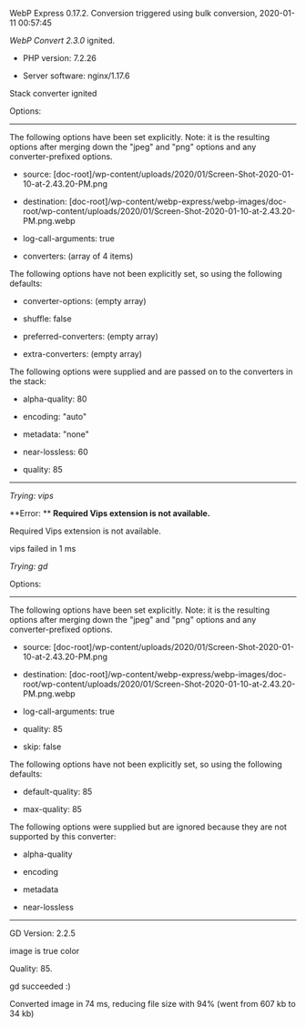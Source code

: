 WebP Express 0.17.2. Conversion triggered using bulk conversion, 2020-01-11 00:57:45

*WebP Convert 2.3.0*  ignited.
- PHP version: 7.2.26
- Server software: nginx/1.17.6

Stack converter ignited

Options:
------------
The following options have been set explicitly. Note: it is the resulting options after merging down the "jpeg" and "png" options and any converter-prefixed options.
- source: [doc-root]/wp-content/uploads/2020/01/Screen-Shot-2020-01-10-at-2.43.20-PM.png
- destination: [doc-root]/wp-content/webp-express/webp-images/doc-root/wp-content/uploads/2020/01/Screen-Shot-2020-01-10-at-2.43.20-PM.png.webp
- log-call-arguments: true
- converters: (array of 4 items)

The following options have not been explicitly set, so using the following defaults:
- converter-options: (empty array)
- shuffle: false
- preferred-converters: (empty array)
- extra-converters: (empty array)

The following options were supplied and are passed on to the converters in the stack:
- alpha-quality: 80
- encoding: "auto"
- metadata: "none"
- near-lossless: 60
- quality: 85
------------


*Trying: vips* 

**Error: ** **Required Vips extension is not available.** 
Required Vips extension is not available.
vips failed in 1 ms

*Trying: gd* 

Options:
------------
The following options have been set explicitly. Note: it is the resulting options after merging down the "jpeg" and "png" options and any converter-prefixed options.
- source: [doc-root]/wp-content/uploads/2020/01/Screen-Shot-2020-01-10-at-2.43.20-PM.png
- destination: [doc-root]/wp-content/webp-express/webp-images/doc-root/wp-content/uploads/2020/01/Screen-Shot-2020-01-10-at-2.43.20-PM.png.webp
- log-call-arguments: true
- quality: 85
- skip: false

The following options have not been explicitly set, so using the following defaults:
- default-quality: 85
- max-quality: 85

The following options were supplied but are ignored because they are not supported by this converter:
- alpha-quality
- encoding
- metadata
- near-lossless
------------

GD Version: 2.2.5
image is true color
Quality: 85. 
gd succeeded :)

Converted image in 74 ms, reducing file size with 94% (went from 607 kb to 34 kb)
